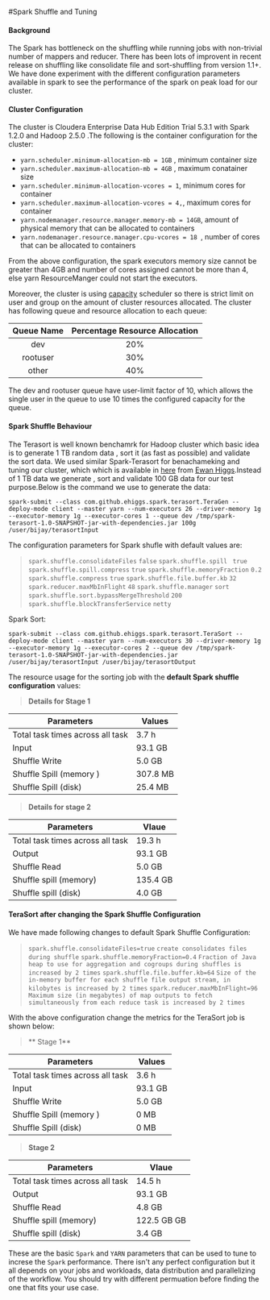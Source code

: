 #Spark Shuffle and Tuning

#### Background

The Spark has bottleneck on the shuffling while running jobs with non-trivial number of mappers and reducer. There has been lots of improvent in recent release on shuffling like consolidate file and sort-shuffling from version 1.1+.
We have done experiment with the different configuration parameters available in spark to see the performance of the spark on peak load for our cluster.

#### Cluster Configuration
 The cluster is Cloudera Enterprise Data Hub Edition Trial 5.3.1 with Spark 1.2.0 and Hadoop 2.5.0 .The following is the container configuration for  the cluster:

* `yarn.scheduler.minimum-allocation-mb = 1GB` , minimum container size
* `yarn.scheduler.maximum-allocation-mb = 4GB` , maximum conatainer size
* `yarn.scheduler.minimum-allocation-vcores = 1`, minimum cores for container
* `yarn.scheduler.maximum-allocation-vcores = 4,`, maximum cores for container
* `yarn.nodemanager.resource.manager.memory-mb = 14GB`, amount of physical memory that can be allocated to containers
* `yarn.nodemanager.resource.manager.cpu-vcores = 18 `, number of cores that can be allocated to containers

From the above configuration, the spark executors memory size cannot be greater than 4GB  and number of cores assigned cannot be more than 4, else yarn ResourceManger could not start the executors.

Moreover, the cluster is using [capacity](http://hadoop.apache.org/docs/r1.2.1/capacity_scheduler.html) scheduler so there is strict limit on user and group on the amount of cluster resources allocated. The cluster has following queue and resource allocation to each queue:

|	Queue Name |      Percentage Resource Allocation |
|:-------------------------:|:---------------------------------------------------------:|
|	dev                     |	20%                                                
|   rootuser             | 30%
|     other                  | 40%

The dev and rootuser queue have user-limit factor of 10, which allows the single user in the queue to use 10 times the configured capacity for the queue.


#### Spark Shuffle Behaviour

The Terasort is well known benchamrk for Hadoop cluster which basic idea is to generate 1 TB random data , sort it (as fast as possible) and validate the sort data. We used similar Spark-Terasort for benachameking and tuning our cluster, which  which is available in [here](https://github.com/ehiggs/spark-terasort) from [Ewan Higgs](https://github.com/ehiggs).Instead of 1 TB data we generate , sort and validate 100 GB data for our test purpose.Below is the command we use to generate the data:

```spark-submit --class com.github.ehiggs.spark.terasort.TeraGen --deploy-mode client --master yarn --num-executors 26 --driver-memory 1g --executor-memory 1g --executor-cores 1 --queue dev /tmp/spark-terasort-1.0-SNAPSHOT-jar-with-dependencies.jar 100g /user/bijay/terasortInput```

The configuration parameters for Spark shufle with default values are:
> `spark.shuffle.consolidateFiles` 	`false`
> `spark.shuffle.spill `	`true`
> `spark.shuffle.spill.compress` 	`true`
> `spark.shuffle.memoryFraction` 	`0.2`
> `spark.shuffle.compress` 	`true`
>`spark.shuffle.file.buffer.kb` 	`32`
> `spark.reducer.maxMbInFlight` 	`48`
>  `spark.shuffle.manager` 	`sort`
> `spark.shuffle.sort.bypassMergeThreshold` 	`200`
> `spark.shuffle.blockTransferService` 	`netty`

Spark Sort:

```spark-submit --class com.github.ehiggs.spark.terasort.TeraSort --deploy-mode client --master yarn --num-executors 30 --driver-memory 1g --executor-memory 1g --executor-cores 2 --queue dev /tmp/spark-terasort-1.0-SNAPSHOT-jar-with-dependencies.jar /user/bijay/terasortInput /user/bijay/terasortOutput```

The resource usage for the sorting job with the **default Spark shuffle configuration** values:

>**Details for Stage 1**                                                  
 
|Parameters|Values
|--------------------|-------------          
| Total task times across all task|3.7 h                          |
|  Input                          | 93.1 GB
| Shuffle Write          | 5.0 GB
| Shuffle Spill (memory )| 307.8 MB
|Shuffle Spill (disk) | 25.4 MB

> **Details for stage 2**

| Parameters | Vlaue
|---------------------|---------------------
|Total task times across all task | 19.3 h
|Output   | 93.1 GB
|Shuffle Read | 5.0 GB
| Shuffle spill (memory) | 135.4 GB
| Shuffle spill (disk) | 4.0 GB

#### TeraSort after changing the Spark Shuffle Configuration

We have made following changes to default Spark Shuffle Configuration:
>`spark.shuffle.consolidateFiles=true`  ` create consolidates files during shuffle `
>`spark.shuffle.memoryFraction=0.4` `Fraction of Java heap to use for aggregation and cogroups during shuffles is increased by 2 times`
>`spark.shuffle.file.buffer.kb=64` `Size of the in-memory buffer for each shuffle file output stream, in kilobytes is increased by 2 times`
>`spark.reducer.maxMbInFlight=96` `Maximum size (in megabytes) of map outputs to fetch simultaneously from each reduce task is increased by 2 times`

 With the above configuration change the metrics for the TeraSort job is shown below:

>** Stage 1**                                                  
 
|Parameters|Values
|--------------------|-------------          
| Total task times across all task|3.6 h                          |
|  Input                          | 93.1 GB
| Shuffle Write          | 5.0 GB
| Shuffle Spill (memory )| 0 MB
|Shuffle Spill (disk) | 0 MB

> **Stage 2**

| Parameters | Vlaue
|---------------------|---------------------
|Total task times across all task | 14.5 h
|Output   | 93.1 GB
|Shuffle Read | 4.8 GB
| Shuffle spill (memory) | 122.5 GB GB
| Shuffle spill (disk) | 3.4 GB

These are the basic `Spark` and `YARN` parameters that can be used to tune to increse the `Spark` performance. There isn't any perfect configuration but it all depends on your jobs and workloads, data distribution and parallelizing of the workflow. You should try with different permuation before finding the one that fits your use case.












 